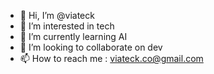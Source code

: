- 👋 Hi, I’m @viateck
- 👀 I’m interested in tech
- 🌱 I’m currently learning AI
- 💞️ I’m looking to collaborate on dev
- 📫 How to reach me : viateck.co@gmail.com

<!---
viateck/viateck is a ✨ special ✨ repository because its `README.md` (this file) appears on your GitHub profile.
You can click the Preview link to take a look at your changes.
--->
